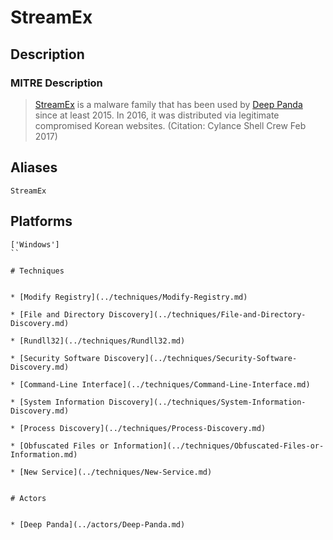 
# StreamEx

## Description

### MITRE Description

> [StreamEx](https://attack.mitre.org/software/S0142) is a malware family that has been used by [Deep Panda](https://attack.mitre.org/groups/G0009) since at least 2015. In 2016, it was distributed via legitimate compromised Korean websites. (Citation: Cylance Shell Crew Feb 2017)

## Aliases

```
StreamEx
```

## Platforms

```
['Windows']
``

# Techniques


* [Modify Registry](../techniques/Modify-Registry.md)

* [File and Directory Discovery](../techniques/File-and-Directory-Discovery.md)
    
* [Rundll32](../techniques/Rundll32.md)
    
* [Security Software Discovery](../techniques/Security-Software-Discovery.md)
    
* [Command-Line Interface](../techniques/Command-Line-Interface.md)
    
* [System Information Discovery](../techniques/System-Information-Discovery.md)
    
* [Process Discovery](../techniques/Process-Discovery.md)
    
* [Obfuscated Files or Information](../techniques/Obfuscated-Files-or-Information.md)
    
* [New Service](../techniques/New-Service.md)
    

# Actors


* [Deep Panda](../actors/Deep-Panda.md)

